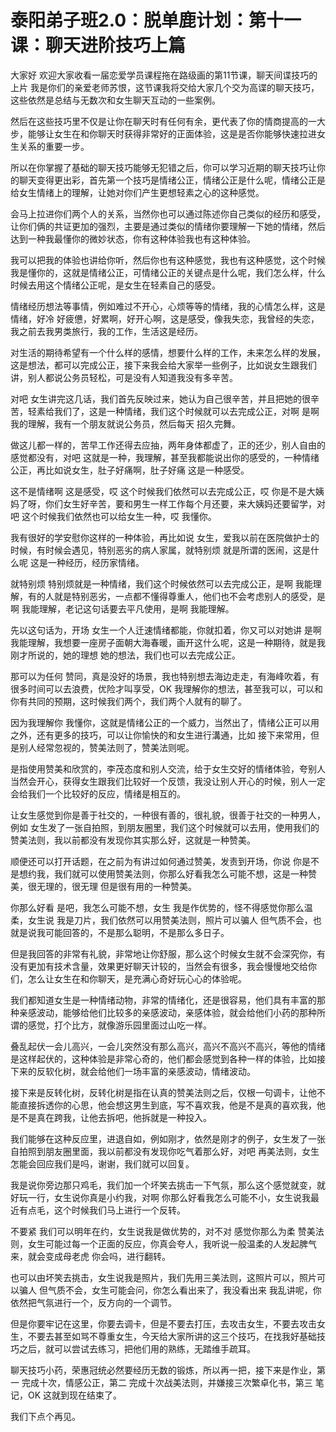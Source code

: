 # 泰阳弟子班2.0：脱单鹿计划：第十一课：聊天进阶技巧上篇

大家好 欢迎大家收看一届恋爱学员课程拖在路级画的第11节课，聊天间谍技巧的上片 我是你们的亲爱老师苏恨，这节课我将交给大家几个交为高谍的聊天技巧，这些依然是总结与无数次和女生聊天互动的一些案例。

然后在这些技巧里不仅是让你在聊天时有任何有余，更代表了你的情商提高的一大步，能够让女生在和你聊天时获得非常好的正面体验，这是是否你能够快速拉进女生关系的重要一步。

所以在你掌握了基础的聊天技巧能够无犯错之后，你可以学习近期的聊天技巧让你的聊天变得更出彩，首先第一个技巧是情绪公正，情绪公正是什么呢，情绪公正是给女生情绪上的理解，让她对你们产生更想轻素之心的这种感觉。

会马上拉进你们两个人的关系，当然你也可以通过陈述你自己类似的经历和感受，让你们俩的共证更加的强烈，主要是通过类似的情绪你要理解一下她的情绪，然后达到一种我最懂你的微妙状态，你有这种体验我也有这种体验。

我可以把我的体验也讲给你听，然后你也有这种感觉，我也有这种感觉，这个时候我是懂你的，这就是情绪公正，可情绪公正的关键点是什么呢，我们怎么样，什么时候去用这个情绪公正呢，是女生在轻素自己的感受。

情绪经历想法等事情，例如难过不开心，心烦等等的情绪，我的心情怎么样，这是情绪，好冷 好疲憊，好累啊，好开心啊，这是感受，像我失恋，我曾经的失恋，我之前去我男类旅行，我的工作，生活这是经历。

对生活的期待希望有一个什么样的感情，想要什么样的工作，未来怎么样的发展，这是想法，都可以完成公正，接下来我会给大家举一些例子，比如说女生跟我们讲，别人都说公务员轻松，可是没有人知道我没有多辛苦。

对吧 女生讲完这几话，我们首先反映过来，她认为自己很辛苦，并且把她的很辛苦，轻素给我们了，这是一种情绪，我们这个时候就可以去完成公正，对啊 是啊 我的理解，我有一个朋友就说公务员，然后每天 招久完舞。

做这儿都一样的，苦早工作还得去应抽，两年身体都虚了，正的还少，别人自由的感觉都没有，对吧 这就是一种，我理解，甚至我都能说出你的感受的，一种情绪公正，再比如说女生，肚子好痛啊，肚子好痛 这是一种感受。

这不是情绪啊 这是感受，哎 这个时候我们依然可以去完成公正，哎 你是不是大姨妈了呀，你们女生好辛苦，要和男生一样工作每个月还要，来大姨妈还要留学，对吧 这个时候我们依然也可以给女生一种，哎 我懂你。

我有很好的学安慰你这样的一种体验，再比如说 女生，爱我以前在医院做护士的时候，有时候会遇见，特别恶劣的病人家属，就特别烦 就是所谓的医闹，这是什么呢 这是一种经历，经历家情绪。

就特别烦 特别烦就是一种情绪，我们这个时候依然可以去完成公正，是啊 我能理解，有的人就是特别恶劣，一点都不懂得尊重人，他们也不会考虑别人的感受，是啊 我能理解，老记这句话要去平凡使用，是啊 我能理解。

先以这句话为，开场 女生一个人迁速情绪都能，你就扣着，你又可以对她讲 是啊 我能理解，我想要一座房子面朝大海春暖，画开这什么呢，这是一种期待，就是我刚才所说的，她的理想 她的想法，我们也可以去完成公正。

那可以为任何 赞同，真是没好的场景，我也特别想去海边走走，有海峰吹着，有很多时间可以去浪费，优险才叫享受，OK 我理解你的想法，甚至我可以，可以和你有共同的预期，这时候我们两个，我们两个人就有的聊了。

因为我理解你 我懂你，这就是情绪公正的一个威力，当然出了，情绪公正可以用之外，还有更多的技巧，可以让你愉快的和女生进行溝通，比如 接下来常用，但是别人经常忽视的，赞美法则了，赞美法则呢。

是指使用赞美和欣赏的，李茂态度和别人交流，给于女生交好的情绪体验，夸别人 当然会开心，获得女生跟我们比较好一个反馈，我没让别人开心的时候，别人一定会给我们一个比较好的反应，情绪是相互的。

让女生感觉到你是善于社交的，一种很有善的，很礼貌，很善于社交的一种男人，例如 女生发了一张自拍照，到朋友圈里，我们这个时候就可以去用，使用我们的赞美法则，我以前都没有发现你其实那么好，这就是一种赞美。

顺便还可以打开话题，在之前为有讲过如何通过赞美，发责到开场，你说 你是不是想约我，我们就可以使用赞美法则，你那么好看我怎么可能不想，这是一种赞美，很无理的，很无理 但是很有用的一种赞美。

你那么好看 是吧，我怎么可能不想，女生 我是作优势的，怪不得感觉你那么温柔，女生说 我是刀片，我们依然可以用赞美法则，照片可以骗人 但气质不会，也就是说我可能回答的，不是那么聪明，不是那么多日子。

但是我回答的非常有礼貌，非常地让你舒服，那么这个时候女生就不会深究你，有没有更加有技术含量，效果更好聊天计较的，当然会有很多，我会慢慢地交给你们，怎么让女生在和你聊天，是充满心奇好玩心心的体验呢。

我们都知道女生是一种情绪动物，非常的情绪化，还是很容易，他们具有丰富的那种亲感波动，能够给他们比较多的亲感波动，亲感体验，就会给他们小药的那种所谓的感觉，打个比方，就像游乐园里面过山吃一样。

叠乱起伏一会儿高兴，一会儿突然没有那么高兴，高兴不高兴不高兴，等他的情绪是这样起伏的，这种体验是非常心奇的，他们都会感觉到各种一样的体验，比如接下来的反软化树，就会给他们一场丰富的亲感波动，情绪波动。

接下来是反转化树，反转化树是指在认真的赞美法则之后，仅根一句调卡，让他不能直接拆透你的心思，他会想这男生到底，写不喜欢我，他是不是真的喜欢我，他是不是真在跨我，让他去拆吧，他拆就是一种投入。

我们能够在这种反应里，进退自如，例如刚才，依然是刚才的例子，女生发了一张自拍照到朋友圈里面，我以前都没有发现你吃气着那么好，对吧 再美法则，女生怎能会回应我们是吗，谢谢，我们就可以回复。

我是说你旁边那只鸡毛，我们加一个坏笑去挑击一下气氛，那么这个感觉就变，就好玩一行，女生说你真是小约我，对啊 你那么好看我怎么可能不小，女生说我最近有点毛，这个时候我们马上进行一个反转。

不要紧 我们可以明年在约，女生说我是做优势的，对不对 感觉你那么为柔 赞美法则，女生可能过每一个正面的反应，你真会夸人，我听说一般温柔的人发起脾气来，就会变成母老虎 你会吗，进行翻转。

也可以由坏笑去挑击，女生说我是照片，我们先用三美法则，这照片可以，照片可以骗人 但气质不会，女生可能会问，你怎么看出来了，我没看出来 我乱讲呢，你依然把气氛进行一个，反方向的一个调节。

但是你要牢记在这里，你要去调卡，但是不要去打压，去攻击女生，不要去攻击女生，不要去甚至如骂不尊重女生，今天给大家所讲的这三个技巧，在找我好基础技巧之后，就可以尝试去练习，把他们用的熟练，无踏维手疏耳。

聊天技巧小药，荣惠冠统必然要经历无数的锻炼，所以再一把，接下来是作业，第一 完成十次，情感公正，第二 完成十次战美法则，并嫌接三次繁卓化书，第三 笔记，OK 这就到现在结束了。

我们下点个再见。